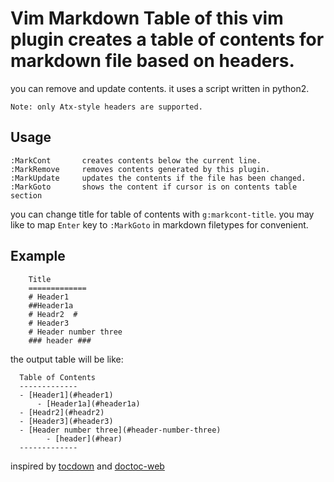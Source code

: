 # Vim Markdown Table of   this vim plugin creates a table of contents for markdown file based on headers.
  you can remove and update contents. it uses a script written in python2.

    Note: only Atx-style headers are supported.

## Usage
    :MarkCont       creates contents below the current line.
    :MarkRemove     removes contents generated by this plugin.
    :MarkUpdate     updates the contents if the file has been changed.
    :MarkGoto       shows the content if cursor is on contents table section

you can change title for table of contents with `g:markcont-title`.
you may like to map `Enter` key to `:MarkGoto` in markdown filetypes for convenient.

## Example

  ```
      Title
      =============
      # Header1
      ##Header1a
      # Headr2  #
      # Header3
      # Header number three
      ### header ###
  ```
the output table will be like:

  ```
    Table of Contents
    -------------
    - [Header1](#header1)
        - [Header1a](#header1a)
    - [Headr2](#headr2)
    - [Header3](#header3)
    - [Header number three](#header-number-three)
          - [header](#hear)
    -------------
  ```

inspired by [tocdown](https://github.com/matthias-guenther/tocdown) and [doctoc-web](https://github.com/thlorenz/doctoc-web)
